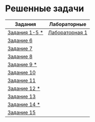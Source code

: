 # Решенные задачи

| Задания | Лабораторные |
|---------|--------------|
| [Задания 1-5 *](Tasks/Task1-5/task1-5.cpp) | [Лабораторная 1](Labs/Lab1/report1.md)|
| [Задание 6](Tasks/Task6/task6.cpp) |
| [Задание 7](Tasks/Task7/task7.cpp) |
| [Задание 8](Tasks/Task8/task8.cpp) |
| [Задание 9 *](Tasks/Task9/task9.cpp) |
| [Задание 10](Tasks/Task10/task10.cpp) |
| [Задание 11](Tasks/Task11/task11.cpp) |
| [Задание 12 *](Tasks/Task12/task12.cpp) |
| [Задание 13](Tasks/Task13/task13.cpp) |
| [Задание 14 *](Tasks/Task14/task14.cpp) |
| [Задание 15](Tasks/Task14/task14.cpp) |